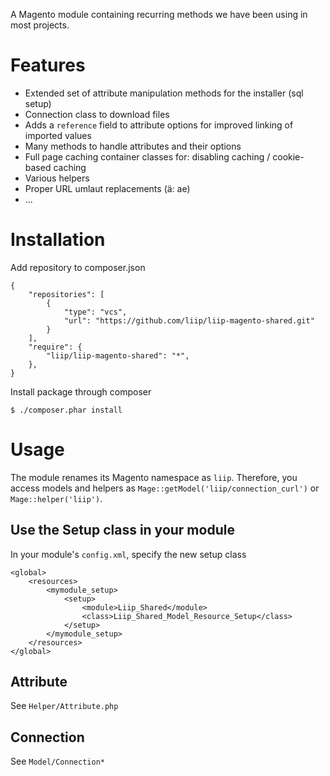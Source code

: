 A Magento module containing recurring methods we have been using in most projects.


Features
========

* Extended set of attribute manipulation methods for the installer (sql setup)
* Connection class to download files
* Adds a `reference` field to attribute options for improved linking of imported values
* Many methods to handle attributes and their options
* Full page caching container classes for: disabling caching / cookie-based caching
* Various helpers
* Proper URL umlaut replacements (ä: ae)
* ...



Installation
============

Add repository to composer.json

    {
        "repositories": [
            {
                "type": "vcs",
                "url": "https://github.com/liip/liip-magento-shared.git"
            }
        ],
        "require": {
            "liip/liip-magento-shared": "*",
        },
    }

Install package through composer

    $ ./composer.phar install


Usage
=====

The module renames its Magento namespace as `liip`. Therefore, you access models and helpers
as `Mage::getModel('liip/connection_curl')` or `Mage::helper('liip')`.

Use the Setup class in your module
----------------------------------

In your module's `config.xml`, specify the new setup class

    <global>
        <resources>
            <mymodule_setup>
                <setup>
                    <module>Liip_Shared</module>
                    <class>Liip_Shared_Model_Resource_Setup</class>
                </setup>
            </mymodule_setup>
        </resources>
    </global>



Attribute
---------

See `Helper/Attribute.php`



Connection
----------

See `Model/Connection*`
